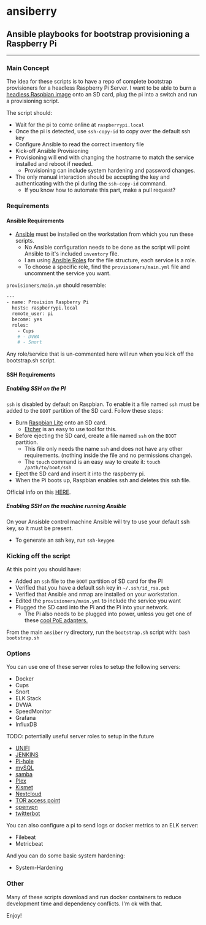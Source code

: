 # ansiberry

## Ansible playbooks for bootstrap provisioning a Raspberry Pi
---
### Main Concept

The idea for these scripts is to have a repo of complete bootstrap provisioners for a headless Raspberry Pi Server.
I want to be able to burn a [headless Raspbian image](https://www.raspberrypi.org/downloads/) onto an SD card, plug the pi into a switch and run a provisioning script.

The script should:
- Wait for the pi to come online at `raspberrypi.local` 
- Once the pi is detected, use `ssh-copy-id` to copy over the default ssh key
- Configure Ansible to read the correct inventory file
- Kick-off Ansible Provisioning
- Provisioning will end with changing the hostname to match the service installed and reboot if needed.
    - Provisioning can include system hardening and password changes.
- The only manual interaction should be accepting the key and authenticating with the pi during the `ssh-copy-id` command.
    - If you know how to automate this part, make a pull request?

### Requirements
#### Ansible Requirements
- [Ansible](https://docs.ansible.com/ansible/latest/installation_guide/intro_installation.html) must be installed on the workstation from which you run these scripts.
    - No Ansible configuration needs to be done as the script will point Ansible to it's included `inventory` file.
    - I am using [Ansible Roles](https://docs.ansible.com/ansible/latest/user_guide/playbooks_reuse_roles.html) for the file structure, each service is a role.
    - To choose a specific role, find the `provisioners/main.yml` file and uncomment the service you want. 
    
`provisioners/main.ym` should resemble:

```bash
---
- name: Provision Raspberry Pi
  hosts: raspberrypi.local
  remote_user: pi
  become: yes
  roles:
    - Cups
    # - DVWA
    # - Snort
```

Any role/service that is un-commented here will run when you kick off the bootstrap.sh script.

#### SSH Requirements
##### Enabling SSH on the PI
`ssh` is disabled by default on Raspbian. To enable it a file named `ssh` must be added to the `BOOT` partition of the SD card.
Follow these steps:
- Burn [Raspbian Lite](https://www.raspberrypi.org/downloads/) onto an SD card. 
    - [Etcher](https://www.balena.io/etcher/) is an easy to use tool for this.
- Before ejecting the SD card, create a file named `ssh` on the `BOOT` partition.
    - This file only needs the name `ssh` and does not have any other requirements. (nothing inside the file and no permissions change).
    - The `touch` command is an easy way to create it: `touch /path/to/boot/ssh`
- Eject the SD card and insert it into the raspberry pi.
- When the Pi boots up, Raspbian enables ssh and deletes this ssh file. 

Official info on this [HERE](https://www.raspberrypi.org/documentation/remote-access/ssh/).

##### Enabling SSH on the machine running Ansible
On your Ansisble control machine Ansible will try to use your default ssh key, so it must be present.
- To generate an ssh key, run `ssh-keygen`

### Kicking off the script

At this point you should have:
- Added an `ssh` file to the `BOOT` partition of SD card for the PI
- Verified that you have a default ssh key in `~/.ssh/id_rsa.pub`
- Verified that Ansible and nmap are installed on your workstation.
- Edited the `provisioners/main.yml` to include the service you want
- Plugged the SD card into the Pi and the Pi into your network.
    - The Pi also needs to be plugged into power, unless you get one of these [cool PoE adapters.](https://www.amazon.com/poe-hat/dp/B07GR9XQJH)

From the main `ansiberry` directory, run the `bootstrap.sh` script with: `bash bootstrap.sh`

### Options

You can use one of these server roles to setup the following servers:
- Docker
- Cups
- Snort
- ELK Stack
- DVWA
- SpeedMonitor
- Grafana
- InfluxDB

TODO: potentially useful server roles to setup in the future
- [UNIFI](https://pimylifeup.com/rasberry-pi-unifi/)
- [JENKINS](https://pimylifeup.com/jenkins-raspberry-pi/)
- [Pi-hole](https://pimylifeup.com/raspberry-pi-pi-hole/)
- [mySQL](https://pimylifeup.com/raspberry-pi-mysql/)
- [samba](https://pimylifeup.com/raspberry-pi-samba/)
- [Plex](https://pimylifeup.com/raspberry-pi-plex-server/)
- [Kismet](https://pimylifeup.com/raspberry-pi-network-scanner/)
- [Nextcloud](https://pimylifeup.com/raspberry-pi-nextcloud-server/)
- [TOR access point](https://pimylifeup.com/raspberry-pi-tor-access-point/)
- [openvpn](https://pimylifeup.com/raspberry-pi-vpn-access-point/)
- [twitterbot](https://www.instructables.com/id/Raspberry-Pi-Twitterbot/)

You can also configure a pi to send logs or docker metrics to an ELK server:
- Filebeat
- Metricbeat

And you can do some basic system hardening:
- System-Hardening

### Other
Many of these scripts download and run docker containers to reduce development time and dependency conflicts. I'm ok with that.

Enjoy!

